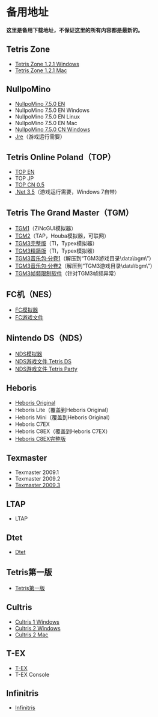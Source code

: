 # 备用地址

**这里是备用下载地址，不保证这里的所有内容都是最新的。**

## Tetris Zone

* [Tetris Zone 1.2.1 Windows](http://zone.tetris.com/download/win/current)
* [Tetris Zone 1.2.1 Mac](http://zone.tetris.com/download/mac/current)

## NullpoMino

* [NullpoMino 7.5.0 EN](http://1000eb.com/2s6u)
* NullpoMino 7.5.0 EN Windows
* NullpoMino 7.5.0 EN Linux
* NullpoMino 7.5.0 EN Mac
* [NullpoMino 7.5.0 CN Windows](http://1000eb.com/9seg)
* [Jre](http://1000eb.com/2s6y)（游戏运行需要）

## Tetris Online Poland（TOP）

* [TOP EN](http://1000eb.com/au2i)
* TOP JP
* [TOP CN 0.5](http://1000eb.com/9ayq)
* [.Net 3.5](http://1000eb.com/3trn)（游戏运行需要，Windows 7自带）

## Tetris The Grand Master（TGM）

* [TGM1](http://1000eb.com/2r6o)（ZiNcGUI模拟器）
* [TGM2](http://1000eb.com/2r6t)（TAP，Houba模拟器，可联网）
* [TGM3完整版](http://1000eb.com/gntn)（TI，Typex模拟器）
* [TGM3精简版](http://1000eb.com/2r6x)（TI，Typex模拟器）
* [TGM3音乐包·分卷1](http://1000eb.com/2s4v)（解压到“TGM3游戏目录\\data\\bgm\\”）
* [TGM3音乐包·分卷2](http://1000eb.com/2s5k)（解压到“TGM3游戏目录\\data\\bgm\\”）
* [TGM3帧频限制软件](http://1000eb.com/2r71)（针对TGM3帧频异常）

## FC机（NES）

* [FC模拟器](http://1000eb.com/2s7y)
* [FC游戏文件](http://1000eb.com/2s7z)

## Nintendo DS（NDS）

* [NDS模拟器](http://1000eb.com/2s7p)
* [NDS游戏文件 Tetris DS](http://1000eb.com/2s7q)
* [NDS游戏文件 Tetris Party](http://1000eb.com/2s7s)

## Heboris

* [Heboris Original](http://1000eb.com/2r7a)
* Heboris Lite（覆盖到Heboris Original）
* Heboris Mini（覆盖到Heboris Original）
* Heboris C7EX
* Heboris C8EX（覆盖到Heboris C7EX）
* [Heboris C8EX完整版](http://1000eb.com/2r76)

## Texmaster

* Texmaster 2009.1
* Texmaster 2009.2
* [Texmaster 2009.3](http://1000eb.com/2s32)

## LTAP

* LTAP

## Dtet

* [Dtet](http://1000eb.com/2r7j)

## Tetris第一版

* [Tetris第一版](http://1000eb.com/2s34)

## Cultris

* [Cultris 1 Windows](http://gewaltig.net/dl.aspx?v=c1-win)
* [Cultris 2 Windows](http://gewaltig.net/dl.aspx?v=c2-win)
* [Cultris 2 Mac](http://gewaltig.net/dl.aspx?v=c2-osx)

## T-EX

* [T-EX](http://1000eb.com/2s3b)
* T-EX Console

## Infinitris

* [Infinitris](http://1000eb.com/2s1h)